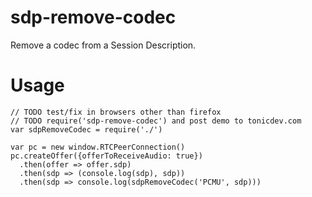 # sdp-remove-codec
Remove a codec from a Session Description.

# Usage

```
// TODO test/fix in browsers other than firefox
// TODO require('sdp-remove-codec') and post demo to tonicdev.com
var sdpRemoveCodec = require('./')

var pc = new window.RTCPeerConnection()
pc.createOffer({offerToReceiveAudio: true})
  .then(offer => offer.sdp)
  .then(sdp => (console.log(sdp), sdp))
  .then(sdp => console.log(sdpRemoveCodec('PCMU', sdp)))
```
